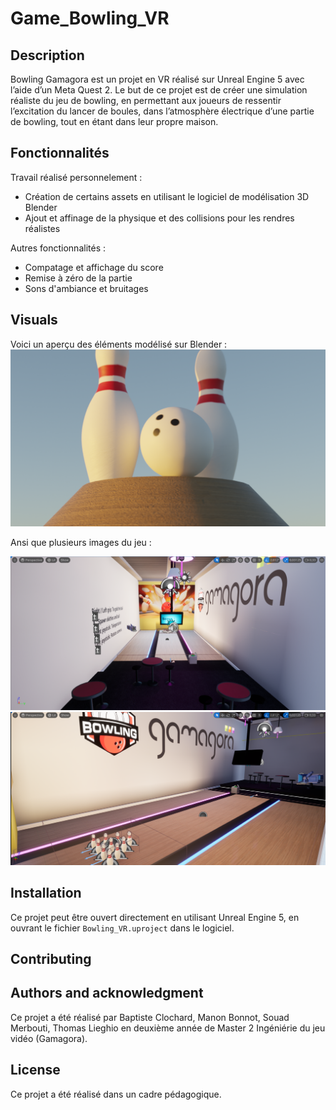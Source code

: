 # Game_Bowling_VR

## Description
Bowling Gamagora est un projet en VR réalisé sur Unreal Engine 5 avec l’aide d’un Meta Quest 2. Le but de ce projet est de créer une simulation réaliste du jeu de bowling, en permettant aux joueurs de ressentir l’excitation du lancer de boules, dans l’atmosphère  électrique d’une partie de bowling, tout en étant dans leur propre maison.

## Fonctionnalités

Travail réalisé personnelement :
- Création de certains assets en utilisant le logiciel de modélisation 3D Blender
- Ajout et affinage de la physique et des collisions pour les rendres réalistes

Autres fonctionnalités :
- Compatage et affichage du score
- Remise à zéro de la partie
- Sons d'ambiance et bruitages

## Visuals

Voici un aperçu des éléments modélisé sur Blender :
![Render of the blender assets](readme_galery/blender_demo.png)

Ansi que plusieurs images du jeu :

![Première capture du jeu](readme_galery/screenshot1.png)
![Seconde capture du jeu](readme_galery/screenshot2.png)

## Installation
Ce projet peut être ouvert directement en utilisant Unreal Engine 5, en ouvrant le fichier `Bowling_VR.uproject` dans le logiciel.

## Contributing

## Authors and acknowledgment
Ce projet a été réalisé par Baptiste Clochard, Manon Bonnot, Souad Merbouti, Thomas Lieghio en deuxième année de Master 2 Ingéniérie du jeu vidéo (Gamagora).


## License
Ce projet a été réalisé dans un cadre pédagogique.
